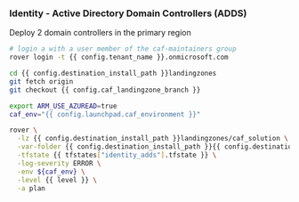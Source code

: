 
### Identity - Active Directory Domain Controllers (ADDS)

Deploy 2 domain controllers in the primary region

```bash
# login a with a user member of the caf-maintainers group
rover login -t {{ config.tenant_name }}.onmicrosoft.com

cd {{ config.destination_install_path }}landingzones
git fetch origin
git checkout {{ config.caf_landingzone_branch }}

export ARM_USE_AZUREAD=true
caf_env="{{ config.launchpad.caf_environment }}"

rover \
  -lz {{ config.destination_install_path }}landingzones/caf_solution \
  -var-folder {{ config.destination_install_path }}{{ config.destination_relative_base_path }}/{{ level }}/{{ tfstates["identity_adds"].base_config_path }}/adds \
  -tfstate {{ tfstates["identity_adds"].tfstate }} \
  -log-severity ERROR \
  -env ${caf_env} \
  -level {{ level }} \
  -a plan

```
